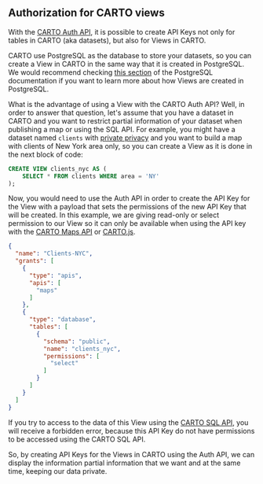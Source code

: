 ## Authorization for CARTO views

With the [CARTO Auth API](https://carto.com/developers/auth-api/), it is possible to create API Keys not only for tables in CARTO (aka datasets), but also for Views in CARTO.

CARTO use PostgreSQL as the database to store your datasets, so you can create a View in CARTO in the same way that it is created in PostgreSQL. We would recommend checking [this section](https://www.postgresql.org/docs/9.5/static/tutorial-views.html) of the PostgreSQL documentation if you want to learn more about how Views are created in PostgreSQL.

What is the advantage of using a View with the CARTO Auth API? Well, in order to answer that question, let's assume that you have a dataset in CARTO and you want to restrict partial information of your dataset when publishing a map or using the SQL API. For example, you might have a dataset named `clients` with [private privacy](https://carto.com/learn/guides/publish-share/privacy-settings-for-protecting-maps-and-data/) and you want to build a map with clients of New York area only, so you can create a View as it is done in the next block of code:

```sql
CREATE VIEW clients_nyc AS (
    SELECT * FROM clients WHERE area = 'NY'
);
```

Now, you would need to use the Auth API in order to create the API Key for the View with a payload that sets the permissions of the new API Key that will be created. In this example, we are giving read-only or select permission to our View so it can only be available when using the API key with the [CARTO Maps API](https://carto.com/developers/maps-api/) or [CARTO.js](https://carto.com/developers/carto-js/).

```json
{
  "name": "Clients-NYC",
  "grants": [
    {
      "type": "apis",
      "apis": [
        "maps"
      ]
    },
    {
      "type": "database",
      "tables": [
        {
          "schema": "public",
          "name": "clients_nyc",
          "permissions": [
            "select"
          ]
        }
      ]
    }
  ]
}
```

If you try to access to the data of this View using the [CARTO SQL API](https://carto.com/developers/sql-api/), you will receive a forbidden error, because this API Key do not have permissions to be accessed using the CARTO SQL API.

So, by creating API Keys for the Views in CARTO using the Auth API, we can display the information partial information that we want and at the same time, keeping our data private.
